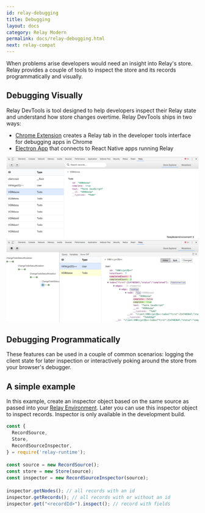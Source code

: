```yaml
---
id: relay-debugging
title: Debugging
layout: docs
category: Relay Modern
permalink: docs/relay-debugging.html
next: relay-compat
---
```


When problems arise developers would need an insight into Relay's store. Relay provides a couple of tools to inspect the store and its records programmatically and visually.

## Debugging Visually

Relay DevTools is tool designed to help developers inspect their Relay state and understand how store changes overtime. Relay DevTools ships in two ways:

- [Chrome Extension][extension] creates a Relay tab in the developer tools interface for debugging apps in Chrome
- [Electron App][app] that connects to React Native apps running Relay

![Store Explorer](./images/store-explorer.png)
![Mutations View](./images/mutations-view.png)

[extension]:https://chrome.google.com/webstore/detail/relay-devtools/oppikflppfjfdpjimpdadhelffjpciba
[app]: https://github.com/relayjs/relay-debugger/tree/master/react-native-shell

## Debugging Programmatically

These features can be used in a couple of common scenarios: logging the client state for later inspection or interactively poking around the store from your browser's debugger.

## A simple example

In this example, create an inspector object based on the same source as passed into your [Relay Environment](./relay-environment.html). Later you can use this inspector object to inspect records. Inspector is only available in the development build.

```javascript
const {
  RecordSource,
  Store,
  RecordSourceInspector,
} = require('relay-runtime');

const source = new RecordSource();
const store = new Store(source);
const inspector = new RecordSourceInspector(source);

inspector.getNodes(); // all records with an id
inspector.getRecords(); // all records with or without an id
inspector.get("<recordId>").inspect(); // record with fields
```
